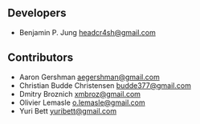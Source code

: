 ## Developers
* Benjamin P. Jung <headcr4sh@gmail.com>

## Contributors
* Aaron Gershman <aegershman@gmail.com>
* Christian Budde Christensen <budde377@gmail.com>
* Dmitry Broznich <xmbroz@gmail.com>
* Olivier Lemasle <o.lemasle@gmail.com>
* Yuri Bett <yuribett@gmail.com>
